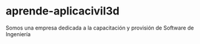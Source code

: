 # aprende-aplicacivil3d
Somos una empresa dedicada a la capacitación y provisión de Software de Ingeniería
